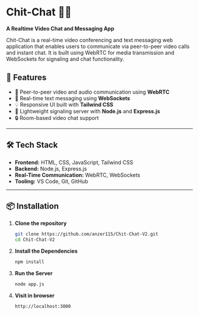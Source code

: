 # Chit-Chat 🎥💬  
**A Realtime Video Chat and Messaging App**

Chit-Chat is a real-time video conferencing and text messaging web application that enables users to communicate via peer-to-peer video calls and instant chat. It is built using WebRTC for media transmission and WebSockets for signaling and chat functionality.

## 🚀 Features

- 🔗 Peer-to-peer video and audio communication using **WebRTC**
- 💬 Real-time text messaging using **WebSockets**
- 💡 Responsive UI built with **Tailwind CSS**
- 🧠 Lightweight signaling server with **Node.js** and **Express.js**
- 🔒 Room-based video chat support 
---

## 🛠️ Tech Stack

- **Frontend:** HTML, CSS, JavaScript, Tailwind CSS  
- **Backend:** Node.js, Express.js  
- **Real-Time Communication:** WebRTC, WebSockets  
- **Tooling:** VS Code, Git, GitHub

---

## 📦 Installation

1. **Clone the repository**
   ```bash
   git clone https://github.com/anzer115/Chit-Chat-V2.git
   cd Chit-Chat-V2

2. **Install the Dependencies**
   ```bash
   npm install

2. **Run the Server**
   ```bash
   node app.js

2. **Visit in browser**
   ```bash
   http://localhost:3000








